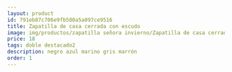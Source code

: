 ```yaml
---
layout: product
id: 791eb87c706e9fb580a5a097ce9516
title: Zapatilla de casa cerrada con escudo
image: img/productos/zapatilla señora invierno/Zapatilla de casa cerrada con escudo=18=doble destacado2=negro azul marino gris marrón.webp
price: 18
tags: doble destacado2
description: negro azul marino gris marrón
order: 1
---
```

